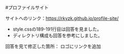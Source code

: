 #プロファイルサイト

サイトへのリンク：https://rkyzk.github.io/profile-site/

- style.cssの189-191行目は回答を見ました。
- ディレクトリ構成も回答を参考にしました。

回答を見て修正した箇所：
ロゴにリンクを追加